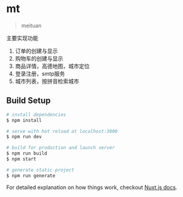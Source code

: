 # mt

> meituan

主要实现功能
1. 订单的创建与显示
2. 购物车的创建与显示
3. 商品详情，高德地图，城市定位
4. 登录注册，smtp服务
5. 城市列表，按拼音检索城市

## Build Setup

``` bash
# install dependencies
$ npm install

# serve with hot reload at localhost:3000
$ npm run dev

# build for production and launch server
$ npm run build
$ npm start

# generate static project
$ npm run generate
```

For detailed explanation on how things work, checkout [Nuxt.js docs](https://nuxtjs.org).
